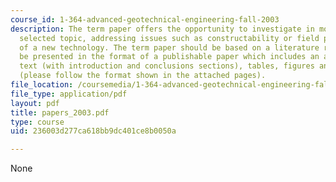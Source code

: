 ```yaml
---
course_id: 1-364-advanced-geotechnical-engineering-fall-2003
description: The term paper offers the opportunity to investigate in more depth one
  selected topic, addressing issues such as constructability or field performance
  of a new technology. The term paper should be based on a literature review and should
  be presented in the format of a publishable paper which includes an abstract, main
  text (with introduction and conclusions sections), tables, figures and references
  (please follow the format shown in the attached pages).
file_location: /coursemedia/1-364-advanced-geotechnical-engineering-fall-2003/236003d277ca618bb9dc401ce8b0050a_papers_2003.pdf
file_type: application/pdf
layout: pdf
title: papers_2003.pdf
type: course
uid: 236003d277ca618bb9dc401ce8b0050a

---
```

None